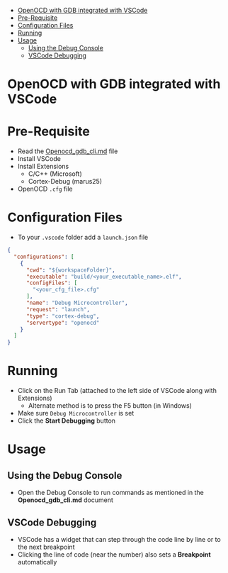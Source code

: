 - [OpenOCD with GDB integrated with VSCode](#openocd-with-gdb-integrated-with-vscode)
- [Pre-Requisite](#pre-requisite)
- [Configuration Files](#configuration-files)
- [Running](#running)
- [Usage](#usage)
  - [Using the Debug Console](#using-the-debug-console)
  - [VSCode Debugging](#vscode-debugging)

# OpenOCD with GDB integrated with VSCode

# Pre-Requisite

- Read the [Openocd_gdb_cli.md](Openocd_gdb_cli.md) file
- Install VSCode
- Install Extensions
  - C/C++ (Microsoft)
  - Cortex-Debug (marus25)
- OpenOCD `.cfg` file

# Configuration Files

- To your `.vscode` folder add a `launch.json` file
```json
{
  "configurations": [
    {
      "cwd": "${workspaceFolder}",
      "executable": "build/<your_executable_name>.elf",
      "configFiles": [
        "<your_cfg_file>.cfg"
      ],
      "name": "Debug Microcontroller",
      "request": "launch",
      "type": "cortex-debug",
      "servertype": "openocd"
    }
  ]
}
```

# Running

- Click on the Run Tab (attached to the left side of VSCode along with Extensions)
  - Alternate method is to press the F5 button (in Windows)
- Make sure `Debug Microcontroller` is set
- Click the **Start Debugging** button

# Usage

## Using the Debug Console

- Open the Debug Console to run commands as mentioned in the **Openocd_gdb_cli.md** document

## VSCode Debugging

- VSCode has a widget that can step through the code line by line or to the next breakpoint
- Clicking the line of code (near the number) also sets a **Breakpoint** automatically
